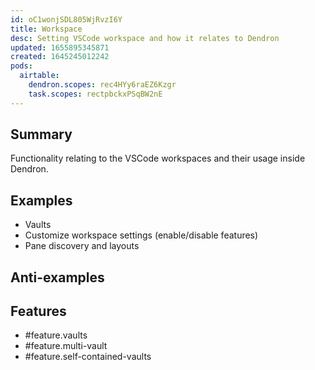 ```yaml
---
id: oC1wonjSDL805WjRvzI6Y
title: Workspace
desc: Setting VSCode workspace and how it relates to Dendron
updated: 1655895345871
created: 1645245012242
pods:
  airtable:
    dendron.scopes: rec4HYy6raEZ6Kzgr
    task.scopes: rectpbckxPSqBW2nE
---
```


## Summary

Functionality relating to the VSCode workspaces and their usage inside Dendron. 

## Examples

- Vaults 
- Customize workspace settings (enable/disable features)
- Pane discovery and layouts

## Anti-examples

## Features

- #feature.vaults
- #feature.multi-vault
- #feature.self-contained-vaults
